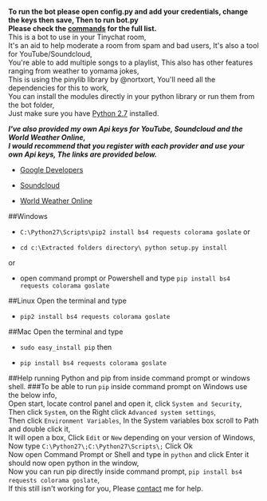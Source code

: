 **To run the bot please open config.py and add your credentials, change the keys then save, Then to run bot.py**
<br/>
**Please check the [commands](https://github.com/Tinychat/Tinychat-Bot/wiki) for the full list.**<br/>
This is a bot to use in your Tinychat room,<br/>
It's an aid to help moderate a room from spam and bad users, It's also a tool for YouTube/Soundcloud,<br/>
You're able to add multiple songs to a playlist, This also has other features ranging from weather to yomama jokes,<br/>
This is using the pinylib library by @nortxort, You'll need all the dependencies for this to work,<br/>
You can install the modules directly in your python library or run them from the bot folder,<br/>
Just make sure you have [Python 2.7](https://www.python.org/downloads/) installed.


***I've also provided my own Api keys for YouTube, Soundcloud and the World Weather Online,<br/>
I would recommend that you register with each provider and use your own Api keys, The links are provided below.***

* [Google Developers](https://developers.google.com)

* [Soundcloud](https://developers.soundcloud.com)

* [World Weather Online](http://developer.worldweatheronline.com/api/)

##Windows
* `C:\Python27\Scripts\pip2 install bs4 requests colorama goslate` or

* `cd c:\Extracted folders directory\ python setup.py install` 

or

* open command prompt or Powershell and type `pip install bs4 requests colorama goslate`

##Linux
Open the terminal and type

* `pip2 install bs4 requests colorama goslate`

##Mac
Open the terminal and type

* `sudo easy_install pip` then

* `pip install bs4 requests colorama goslate`

##Help running Python and pip from inside command prompt or windows shell.
###To be able to run `pip` inside command prompt on Windows use the below info,<br/>
Open start, locate control panel and open it, click `System and Security`,<br/>
Then click `System`, on the Right click `Advanced system settings`,<br/>
Then click `Environment Variables`, In the System variables box scroll to Path and double click it,<br/>
It will open a box, Click `Edit` or `New` depending on your version of Windows,<br/>
Now type `C:\Python27\;C:\Python27\Scripts\;` Click Ok<br/>
Now open Command Prompt or Shell and type in `python` and click Enter it should now open python in the window,<br/>
Now you can run pip directly inside command prompt, `pip install bs4 requests colorama goslate`,<br/>
If this still isn't working for you, Please [contact](https://www.ruddernation.com) me for help.
